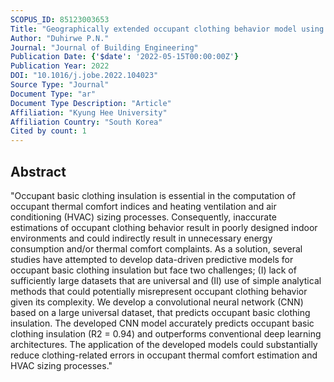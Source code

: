 ```yaml
---
SCOPUS_ID: 85123003653
Title: "Geographically extended occupant clothing behavior model using convolutional neural networks with hyperband technique"
Author: "Duhirwe P.N."
Journal: "Journal of Building Engineering"
Publication Date: {'$date': '2022-05-15T00:00:00Z'}
Publication Year: 2022
DOI: "10.1016/j.jobe.2022.104023"
Source Type: "Journal"
Document Type: "ar"
Document Type Description: "Article"
Affiliation: "Kyung Hee University"
Affiliation Country: "South Korea"
Cited by count: 1
---
```


## Abstract
"Occupant basic clothing insulation is essential in the computation of occupant thermal comfort indices and heating ventilation and air conditioning (HVAC) sizing processes. Consequently, inaccurate estimations of occupant clothing behavior result in poorly designed indoor environments and could indirectly result in unnecessary energy consumption and/or thermal comfort complaints. As a solution, several studies have attempted to develop data-driven predictive models for occupant basic clothing insulation but face two challenges; (I) lack of sufficiently large datasets that are universal and (II) use of simple analytical methods that could potentially misrepresent occupant clothing behavior given its complexity. We develop a convolutional neural network (CNN) based on a large universal dataset, that predicts occupant basic clothing insulation. The developed CNN model accurately predicts occupant basic clothing insulation (R2 = 0.94) and outperforms conventional deep learning architectures. The application of the developed models could substantially reduce clothing-related errors in occupant thermal comfort estimation and HVAC sizing processes."
